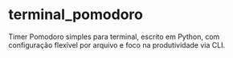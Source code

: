 # terminal_pomodoro
Timer Pomodoro simples para terminal, escrito em Python, com configuração flexível por arquivo e foco na produtividade via CLI.
